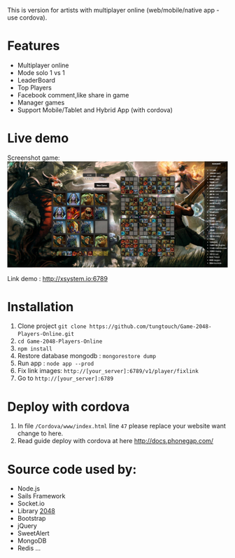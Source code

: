 This is version for artists with multiplayer online (web/mobile/native app - use cordova).

# Features
- Multiplayer online
- Mode solo 1 vs 1
- LeaderBoard
- Top Players
- Facebook comment,like share in game
- Manager games
- Support Mobile/Tablet and Hybrid App (with cordova)

# Live demo

Screenshot game:
![alt tag](./screenshot.jpg)

Link demo : http://xsystem.io:6789

# Installation

1. Clone project `git clone https://github.com/tungtouch/Game-2048-Players-Online.git`
2. `cd Game-2048-Players-Online`
3. `npm install`
4. Restore database mongodb : `mongorestore dump`
5. Run app : `node app --prod`
6. Fix link images: `http://[your_server]:6789/v1/player/fixlink`
7. Go to `http://[your_server]:6789`

# Deploy with cordova

1. In file `/Cordova/www/index.html` line `47` please replace your website want change to here.
2. Read guide deploy with cordova at here http://docs.phonegap.com/


# Source code used by:
- Node.js
- Sails Framework
- Socket.io
- Library [2048](https://github.com/gabrielecirulli/2048)
- Bootstrap
- jQuery
- SweetAlert
- MongoDB
- Redis
...
